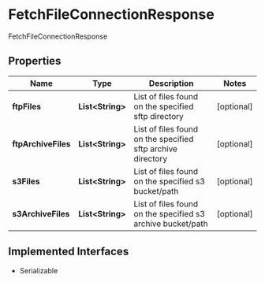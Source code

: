 

# FetchFileConnectionResponse

FetchFileConnectionResponse

## Properties

| Name | Type | Description | Notes |
|------------ | ------------- | ------------- | -------------|
|**ftpFiles** | **List&lt;String&gt;** | List of files found on the specified sftp directory |  [optional] |
|**ftpArchiveFiles** | **List&lt;String&gt;** | List of files found on the specified sftp archive directory |  [optional] |
|**s3Files** | **List&lt;String&gt;** | List of files found on the specified s3 bucket/path |  [optional] |
|**s3ArchiveFiles** | **List&lt;String&gt;** | List of files found on the specified s3 archive bucket/path |  [optional] |


## Implemented Interfaces

* Serializable


